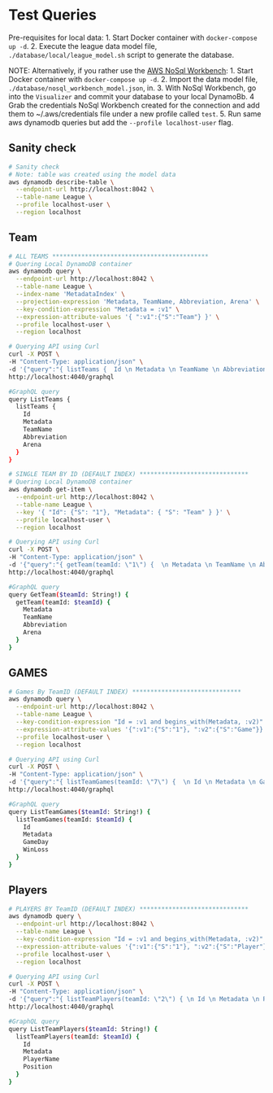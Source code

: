 # Test Queries

Pre-requisites for local data:
    1. Start Docker container with `docker-compose up -d`.
    2. Execute the league data model file, `./database/local/league_model.sh` script to generate the database.

NOTE: Alternatively, if you rather use the [AWS NoSql Workbench](https://docs.aws.amazon.com/amazondynamodb/latest/developerguide/workbench.settingup.html):
    1. Start Docker container with `docker-compose up -d`.
    2. Import the data model file, `./database/nosql_workbench_model.json`, in.
    3. With NoSql Workbench, go into the `Visualizer` and commit your database to your local DynamoBb.
    4  Grab the credentials NoSql Workbench created for the connection and add them to ~/.aws/credentials file under a new profile called `test`.
    5. Run same aws dynamodb queries but add the `--profile localhost-user` flag.

## Sanity check

```bash
# Sanity check
# Note: table was created using the model data
aws dynamodb describe-table \
  --endpoint-url http://localhost:8042 \
  --table-name League \
  --profile localhost-user \
  --region localhost
```

## Team

```bash
# ALL TEAMS *******************************************
# Quering Local DynamoDB container
aws dynamodb query \
  --endpoint-url http://localhost:8042 \
  --table-name League \
  --index-name 'MetadataIndex' \
  --projection-expression 'Metadata, TeamName, Abbreviation, Arena' \
  --key-condition-expression "Metadata = :v1" \
  --expression-attribute-values '{ ":v1":{"S":"Team"} }' \
  --profile localhost-user \
  --region localhost

# Querying API using Curl 
curl -X POST \
-H "Content-Type: application/json" \
-d '{"query":"{ listTeams {  Id \n Metadata \n TeamName \n Abbreviation \n Arena } }"}' \
http://localhost:4040/graphql

#GraphQL query
query ListTeams {
  listTeams {
    Id
    Metadata
    TeamName
    Abbreviation
    Arena
  }
}

# SINGLE TEAM BY ID (DEFAULT INDEX) ******************************
# Quering Local DynamoDB container
aws dynamodb get-item \
  --endpoint-url http://localhost:8042 \
  --table-name League \
  --key '{ "Id": {"S": "1"}, "Metadata": { "S": "Team" } }' \
  --profile localhost-user \
  --region localhost

# Querying API using Curl
curl -X POST \
-H "Content-Type: application/json" \
-d '{"query":"{ getTeam(teamId: \"1\") {  \n Metadata \n TeamName \n Abbreviation \n Arena \n } }"}' \
http://localhost:4040/graphql

#GraphQL query
query GetTeam($teamId: String!) {
  getTeam(teamId: $teamId) {
    Metadata
    TeamName
    Abbreviation
    Arena
  }
}
```

## GAMES

```bash
# Games By TeamID (DEFAULT INDEX) ******************************
aws dynamodb query \
  --endpoint-url http://localhost:8042 \
  --table-name League \
  --key-condition-expression "Id = :v1 and begins_with(Metadata, :v2)" \
  --expression-attribute-values '{":v1":{"S":"1"}, ":v2":{"S":"Game"}}' \
  --profile localhost-user \
  --region localhost

# Querying API using Curl
curl -X POST \
-H "Content-Type: application/json" \
-d '{"query":"{ listTeamGames(teamId: \"7\") {  \n Id \n Metadata \n GameDay \n WinLoss \n } }"}' \
http://localhost:4040/graphql

#GraphQL query
query ListTeamGames($teamId: String!) {
  listTeamGames(teamId: $teamId) {
    Id
    Metadata
    GameDay
    WinLoss
  }
}
```

## Players

```bash
# PLAYERS BY TeamID (DEFAULT INDEX) ******************************
aws dynamodb query \
  --endpoint-url http://localhost:8042 \
  --table-name League \
  --key-condition-expression "Id = :v1 and begins_with(Metadata, :v2)" \
  --expression-attribute-values '{":v1":{"S":"1"}, ":v2":{"S":"Player"}}' \
  --profile localhost-user \
  --region localhost

# Querying API using Curl
curl -X POST \
-H "Content-Type: application/json" \
-d '{"query":"{ listTeamPlayers(teamId: \"2\") { \n Id \n Metadata \n PlayerName \n Position \n } }"}' \
http://localhost:4040/graphql

#GraphQL query
query ListTeamPlayers($teamId: String!) {
  listTeamPlayers(teamId: $teamId) {
    Id
    Metadata
    PlayerName
    Position
  }
}
```
